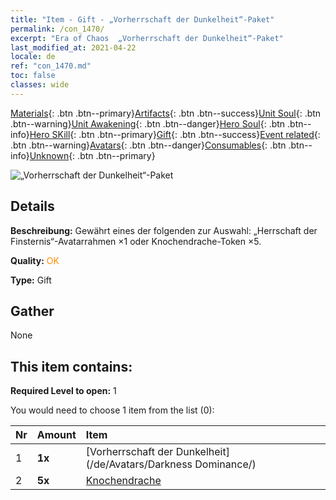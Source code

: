 ```yaml
---
title: "Item - Gift - „Vorherrschaft der Dunkelheit“-Paket"
permalink: /con_1470/
excerpt: "Era of Chaos  „Vorherrschaft der Dunkelheit“-Paket"
last_modified_at: 2021-04-22
locale: de
ref: "con_1470.md"
toc: false
classes: wide
---
```

 [Materials](/ItemsDE/){: .btn .btn--primary}[Artifacts](/ItemsDE/Artifacts/){: .btn .btn--success}[Unit Soul](/ItemsDE/UnitSoul/){: .btn .btn--warning}[Unit Awakening](/ItemsDE/UnitAwakening/){: .btn .btn--danger}[Hero Soul](/ItemsDE/HeroSoul/){: .btn .btn--info}[Hero SKill](/ItemsDE/HeroSkill/){: .btn .btn--primary}[Gift](/ItemsDE/Gift/){: .btn .btn--success}[Event related](/ItemsDE/Events/){: .btn .btn--warning}[Avatars](/ItemsDE/Avatars/){: .btn .btn--danger}[Consumables](/ItemsDE/Consumables/){: .btn .btn--info}[Unknown](/ItemsDE/Unknown/){: .btn .btn--primary}

 ![„Vorherrschaft der Dunkelheit“-Paket](/images/t/i_907084.png)

## Details
 **Beschreibung:** Gewährt eines der folgenden zur Auswahl: „Herrschaft der Finsternis“-Avatarrahmen ×1 oder Knochendrache-Token ×5.

 **Quality:** <span style="color: #FF8C00">OK</span>

 **Type:** Gift

## Gather

  None

## This item contains:

 **Required Level to open:** 1

 You would need to choose 1 item from the list (0):

  | Nr | Amount |     Item    |
  |:---|:-------|:------------|
  | 1 |  **1x** | [Vorherrschaft der Dunkelheit](/de/Avatars/Darkness Dominance/) |  | 
  | 2 |  **5x** | [Knochendrache](/ItemsDE/unt_214/) |  | 
